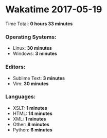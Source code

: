 # Wakatime 2017-05-19

Time Total: **0 hours 33 minutes**

### Operating Systems:
- Linux: **30 minutes** 
- Windows: **3 minutes** 

### Editors:
- Sublime Text: **3 minutes** 
- Vim: **30 minutes** 

### Languages:
- XSLT: **1 minutes** 
- HTML: **14 minutes** 
- XML: **1 minutes** 
- Other: **8 minutes** 
- Python: **6 minutes** 

